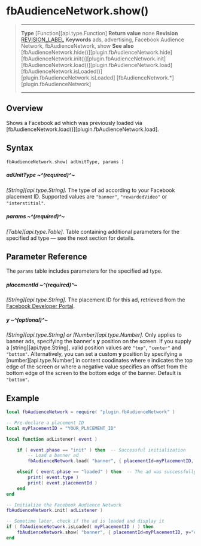 # fbAudienceNetwork.show()

> --------------------- ------------------------------------------------------------------------------------------
> __Type__              [Function][api.type.Function]
> __Return value__      none
> __Revision__          [REVISION_LABEL](REVISION_URL)
> __Keywords__          ads, advertising, Facebook Audience Network, fbAudienceNetwork, show
> __See also__          [fbAudienceNetwork.hide()][plugin.fbAudienceNetwork.hide]
>						[fbAudienceNetwork.init()][plugin.fbAudienceNetwork.init]
>						[fbAudienceNetwork.load()][plugin.fbAudienceNetwork.load]
>						[fbAudienceNetwork.isLoaded()][plugin.fbAudienceNetwork.isLoaded]
>						[fbAudienceNetwork.*][plugin.fbAudienceNetwork]
> --------------------- ------------------------------------------------------------------------------------------


## Overview

Shows a Facebook ad which was previously loaded via [fbAudienceNetwork.load()][plugin.fbAudienceNetwork.load].


## Syntax

	fbAudienceNetwork.show( adUnitType, params )

##### adUnitType ~^(required)^~
_[String][api.type.String]._ The type of ad according to your Facebook placement ID. Supported values are `"banner"`, `"rewardedVideo"` or `"interstitial"`.

##### params ~^(required)^~
_[Table][api.type.Table]._ Table containing additional parameters for the specified ad type &mdash; see the next section for details.


## Parameter Reference

The `params` table includes parameters for the specified ad type.

##### placementId ~^(required)^~
_[String][api.type.String]._ The placement ID for this ad, retrieved from the [Facebook Developer Portal](https://developers.facebook.com/apps/).

##### y ~^(optional)^~
_[String][api.type.String] or [Number][api.type.Number]._ Only applies to banner ads, specifying the banner's __y__ position on the screen. If you supply a [string][api.type.String], valid position values are `"top"`, `"center"` and `"bottom"`. Alternatively, you can set a custom __y__ position by specifying a [number][api.type.Number] in content coodinates where `0` indicates the top edge of the screen or where a negative value specifies an offset from the bottom edge of the screen to the bottom edge of the banner. Default is `"bottom"`.


## Example

``````lua
local fbAudienceNetwork = require( "plugin.fbAudienceNetwork" )

-- Pre-declare a placement ID
local myPlacementID = "YOUR_PLACEMENT_ID"

local function adListener( event )

	if ( event.phase == "init" ) then  -- Successful initialization
		-- Load a banner ad
		fbAudienceNetwork.load( "banner", { placementId=myPlacementID, bannerSize="BANNER_320_50" } )

	elseif ( event.phase == "loaded" ) then  -- The ad was successfully loaded
		print( event.type )
		print( event.placementId )
	end
end

-- Initialize the Facebook Audience Network
fbAudienceNetwork.init( adListener )

-- Sometime later, check if the ad is loaded and display it
if ( fbAudienceNetwork.isLoaded( myPlacementID ) ) then
	fbAudienceNetwork.show( "banner", { placementId=myPlacementID, y="center" } )
end
``````

